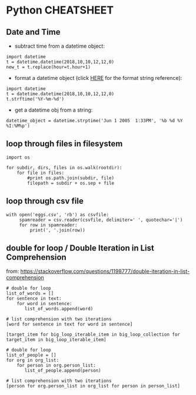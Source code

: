 # Python CHEATSHEET

## Date and Time

- subtract time from a datetime object:
```
import datetime
t = datetime.datetime(2018,10,10,12,12,0)
new_t = t.replace(hour=t.hour+1)
```
- format a datetime object (click [HERE](https://docs.python.org/2/library/datetime.html#strftime-and-strptime-behavior) for the format string reference):
```
import datetime
t = datetime.datetime(2018,10,10,12,12,0)
t.strftime('%Y-%m-%d')
```
- get a datetime obj from a string:
```
datetime_object = datetime.strptime('Jun 1 2005  1:33PM', '%b %d %Y %I:%M%p')
```



## loop through files in filesystem
```
import os

for subdir, dirs, files in os.walk(rootdir):
    for file in files:
        #print os.path.join(subdir, file)
        filepath = subdir + os.sep + file

```

## loop through csv file
```
with open('eggs.csv', 'rb') as csvfile:
     spamreader = csv.reader(csvfile, delimiter=' ', quotechar='|')
     for row in spamreader:
         print(', '.join(row))
```


## double for loop / Double Iteration in List Comprehension
from: https://stackoverflow.com/questions/1198777/double-iteration-in-list-comprehension

```
# double for loop
list_of_words = []
for sentence in text:
    for word in sentence:
       list_of_words.append(word)

# list comprehension with two iterations
[word for sentence in text for word in sentence]

[target_item for big_loop_iterable_item in big_loop_collection for target_item in big_loop_iterable_item]

```

```
# double for loop
list_of_people = []
for org in org_list:
    for person in org.person_list:
       list_of_people.append(person)

# list comprehension with two iterations
[person for org.person_list in org_list for person in person_list]
```


